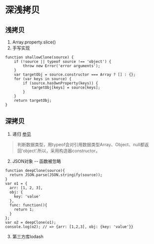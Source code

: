# 深浅拷贝
## 浅拷贝
1. Array.property.slice()
2. 手写实现
```
function shallowClone(source) {
    if (!source || typeof source !== 'object') {
        throw new Error('error arguments');
    }
    var targetObj = source.constructor === Array ? [] : {};
    for (var keys in source) {
        if (source.hasOwnProperty(keys)) {
            targetObj[keys] = source[keys];
        }
    }
    return targetObj;
}
```
## 深拷贝
1. 递归 
   [参见](../手写代码/deepCopy.js)
   
  > 判断数据类型，用typeof会对引用数据类型Array、Object、null都返回‘object’.所以，采用构造器constructor。

2. JSON对象 -- 函数被忽略
```
function deepClone(source){
  return JSON.parse(JSON.stringify(source));
}
var o1 = {
  arr: [1, 2, 3],
  obj: {
    key: 'value'
  },
  func: function(){
    return 1;
  }
};
var o2 = deepClone(o1);
console.log(o2); // => {arr: [1,2,3], obj: {key: 'value'}}
```
3. 第三方库lodash